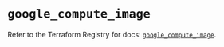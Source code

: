 # `google_compute_image`

Refer to the Terraform Registry for docs: [`google_compute_image`](https://registry.terraform.io/providers/hashicorp/google-beta/6.41.0/docs/resources/google_compute_image).
